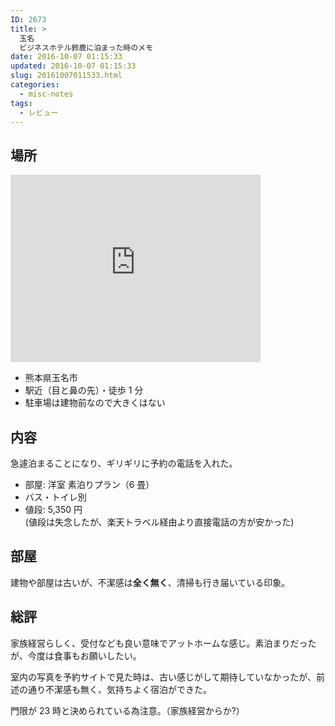 ```yaml
---
ID: 2673
title: >
  玉名
  ビジネスホテル鈴鹿に泊まった時のメモ
date: 2016-10-07 01:15:33
updated: 2016-10-07 01:15:33
slug: 20161007011533.html
categories:
  - misc-notes
tags:
  - レビュー
---
```


## 場所

<div class="gmap">
<iframe src="https://www.google.com/maps/embed?pb=!1m18!1m12!1m3!1d3348.9050540981734!2d130.54753811518586!3d32.92710668092704!2m3!1f0!2f0!3f0!3m2!1i1024!2i768!4f13.1!3m3!1m2!1s0x35405a2895adbd9d%3A0xe4ce36ed9874ce6c!2z44CSODY1LTAwNjQg54aK5pys55yM546J5ZCN5biC5Lit77yR77yX77yU77yT4oiS77yT!5e0!3m2!1sja!2sjp!4v1475770690373" width="400" height="300" frameborder="0" style="border:0" allowfullscreen></iframe>
</div>

- 熊本県玉名市
- 駅近（目と鼻の先）・徒歩 1 分
- 駐車場は建物前なので大きくはない

## 内容

急遽泊まることになり、ギリギリに予約の電話を入れた。

- 部屋: 洋室 素泊りプラン（6 畳）
- バス・トイレ別
- 値段: 5,350 円  
  (値段は失念したが、楽天トラベル経由より直接電話の方が安かった)

## 部屋

建物や部屋は古いが、不潔感は**全く無く**、清掃も行き届いている印象。

## 総評

家族経営らしく、受付なども良い意味でアットホームな感じ。素泊まりだったが、今度は食事もお願いしたい。

室内の写真を予約サイトで見た時は、古い感じがして期待していなかったが、前述の通り不潔感も無く、気持ちよく宿泊ができた。

門限が 23 時と決められている為注意。（家族経営からか?）
